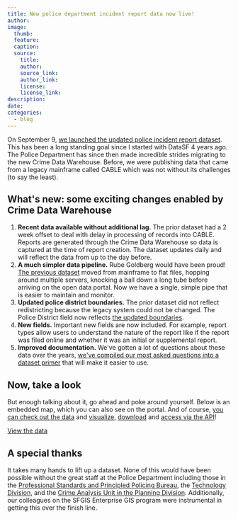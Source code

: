 ```yaml
---
title: New police department incident report data now live!
author:
image:
  thumb:
  feature:
  caption:
  source:
    title:
    author:
    source_link:
    author_link:
    license:
    license_link:
description:
date:
categories:
  - blog
---
```


On September 9, [we launched the updated police incident report dataset](https://data.sfgov.org/Public-Safety/Police-Department-Incident-Reports-2018-to-Present/wg3w-h783). This has been a long standing goal since I started with DataSF 4 years ago. The Police Department has since then made incredible strides migrating to the new Crime Data Warehouse. Before, we were publishing data that came from a legacy mainframe called CABLE which was not without its challenges (to say the least).

## What&#39;s new: some exciting changes enabled by Crime Data Warehouse

1. **Recent data available without additional lag.** The prior dataset had a 2 week offset to deal with delay in processing of records into CABLE. Reports are generated through the Crime Data Warehouse so data is captured at the time of report creation. The dataset updates daily and will reflect the data from up to the day before.
2. **A much simpler data pipeline.** Rube Goldberg would have been proud! [The previous dataset](https://data.sfgov.org/Public-Safety/Police-Department-Incident-Reports-Historical-2003/tmnf-yvry#) moved from mainframe to flat files, hopping around multiple servers, knocking a ball down a long tube before arriving on the open data portal. Now we have a single, simple pipe that is easier to maintain and monitor.
3. **Updated police district boundaries.** The prior dataset did not reflect redistricting because the legacy system could not be changed. The Police District field now reflects [the updated boundaries](https://data.sfgov.org/Public-Safety/Current-Police-Districts/wkhw-cjsf).
4. **New fields.** Important new fields are now included. For example, report types allow users to understand the nature of the report like if the report was filed online and whether it was an initial or supplemental report.
5. **Improved documentation.** We&#39;ve gotten a lot of questions about these data over the years, [we&#39;ve compiled our most asked questions into a dataset primer](https://bit.ly/2x7Ta2P) that will make it easier to use.

## Now, take a look

But enough talking about it, go ahead and poke around yourself. Below is an embedded map, which you can also see on the portal. And of course, [you can check out the data](https://data.sfgov.org/Public-Safety/Police-Department-Incident-Reports-2018-to-Present/wg3w-h783) and [visualize](https://support.socrata.com/hc/en-us/articles/115000813847-Creating-a-Visualization-in-the-New-Visualization-Canvas), [download](https://support.socrata.com/hc/en-us/articles/202949658-Export-formats-for-downloading-data) and [access via the API](https://support.socrata.com/hc/en-us/articles/202949298-Where-do-I-find-the-API-Endpoint-)!

<a class="socrata-visualization-embed" data-embed-version="1" data-height="600" data-vif="{&quot;configuration&quot;:{&quot;viewSourceDataLink&quot;:true,&quot;mapCenterAndZoom&quot;:{&quot;center&quot;:{&quot;lng&quot;:-122.3155644149258,&quot;lat&quot;:37.7654032996965},&quot;zoom&quot;:10.941017182917218},&quot;basemapOptions&quot;:{&quot;maxClusteringZoomLevel&quot;:12,&quot;searchBoundaryLowerRightLongitude&quot;:-122.34400563252592,&quot;searchBoundaryUpperLeftLongitude&quot;:-122.54361748543666,&quot;searchBoundaryUpperLeftLatitude&quot;:37.83826795856962,&quot;navigationControl&quot;:true,&quot;basemapStyle&quot;:&quot;https://a.tiles.mapbox.com/v3/socrata-apps.ibp0l899/{z}/{x}/{y}.png&quot;,&quot;geoCoderControl&quot;:true,&quot;geoLocateControl&quot;:true,&quot;searchBoundaryLowerRightLatitude&quot;:37.70052095944854,&quot;clusterRadius&quot;:30,&quot;maxClusterSize&quot;:30},&quot;mapPitchAndBearing&quot;:{&quot;bearing&quot;:0,&quot;pitch&quot;:0},&quot;datasetMetadata&quot;:false,&quot;panAndZoom&quot;:true,&quot;locateUser&quot;:false},&quot;series&quot;:[{&quot;unit&quot;:{&quot;other&quot;:&quot;Incident Records&quot;,&quot;one&quot;:&quot;Incident Record&quot;},&quot;visible&quot;:true,&quot;color&quot;:{&quot;primary&quot;:&quot;#eb6900&quot;},&quot;mapOptions&quot;:{&quot;mapFlyoutTitleColumnName&quot;:&quot;incident_description&quot;,&quot;mapType&quot;:&quot;pointMap&quot;,&quot;additionalFlyoutColumns&quot;:[&quot;incident_datetime&quot;,&quot;report_datetime&quot;,&quot;incident_category&quot;,&quot;incident_number&quot;,&quot;cad_number&quot;,&quot;resolution&quot;,&quot;intersection&quot;]},&quot;showLegend&quot;:true,&quot;type&quot;:&quot;map&quot;,&quot;dataSource&quot;:{&quot;measure&quot;:{&quot;aggregationFunction&quot;:&quot;count&quot;},&quot;domain&quot;:&quot;data.sfgov.org&quot;,&quot;name&quot;:&quot;Police Department Incident Reports: 2018 to Present&quot;,&quot;filters&quot;:[{&quot;function&quot;:&quot;noop&quot;,&quot;columnName&quot;:&quot;incident_datetime&quot;,&quot;isHidden&quot;:false,&quot;arguments&quot;:null},{&quot;function&quot;:&quot;noop&quot;,&quot;columnName&quot;:&quot;police_district&quot;,&quot;isHidden&quot;:false,&quot;arguments&quot;:null},{&quot;function&quot;:&quot;noop&quot;,&quot;columnName&quot;:&quot;supervisor_district&quot;,&quot;isHidden&quot;:false,&quot;arguments&quot;:null},{&quot;function&quot;:&quot;noop&quot;,&quot;columnName&quot;:&quot;analysis_neighborhood&quot;,&quot;isHidden&quot;:false,&quot;arguments&quot;:null},{&quot;function&quot;:&quot;noop&quot;,&quot;columnName&quot;:&quot;incident_category&quot;,&quot;isHidden&quot;:false,&quot;arguments&quot;:null}],&quot;source&quot;:&quot;Police Department Incident Reports: 2018 to Present&quot;,&quot;type&quot;:&quot;socrata.soql&quot;,&quot;datasetUid&quot;:&quot;nwbb-fxkq&quot;,&quot;dimension&quot;:{&quot;columnName&quot;:&quot;point&quot;,&quot;aggregationFunction&quot;:null}},&quot;primary&quot;:true,&quot;label&quot;:null}],&quot;origin&quot;:{&quot;type&quot;:&quot;visualization_canvas&quot;,&quot;url&quot;:&quot;https://data.sfgov.org/d/jq29-s5wp&quot;},&quot;format&quot;:{&quot;type&quot;:&quot;visualization_interchange_format&quot;,&quot;version&quot;:3},&quot;description&quot;:&quot;This dataset includes police incident reports filed by officers and by individuals through self-service online reporting for non-emergency cases. Reports included are those for incidents that occurred starting January 1, 2018 onward and have been approved by a supervising officer. Please see https://bit.ly/2x7Ta2P for additional documentation.\n\nDisclaimer: The San Francisco Police Department does not guarantee the accuracy, completeness, timeliness or correct sequencing of the information as the data is subject to change as modifications and updates are completed.&quot;,&quot;id&quot;:&quot;19b506c6-4f38-467b-9e7a-18b7e1fef5f7&quot;,&quot;title&quot;:&quot;Map of Police Department Incident Reports: 2018 to Present&quot;,&quot;currentMapLayerIndex&quot;:0}" data-width="100%" href="https://data.sfgov.org/Public-Safety/Police-Department-Incident-Reports-2018-to-Present/nwbb-fxkq?referrer=embed" rel="external" target="_blank">View the data</a>

## A special thanks

It takes many hands to lift up a dataset. None of this would have been possible without the great staff at the Police Department including those in the [Professional Standards and Principled Policing Bureau](https://sanfranciscopolice.org/professional-standards-and-principled-policing-bureau), the [Technology Division](http://sanfranciscopolice.org/administration#technology), and the [Crime Analysis Unit in the Planning Division](http://sanfranciscopolice.org/administration#planning). Additionally, our colleagues on the SFGIS Enterprise GIS program were instrumental in getting this over the finish line.


